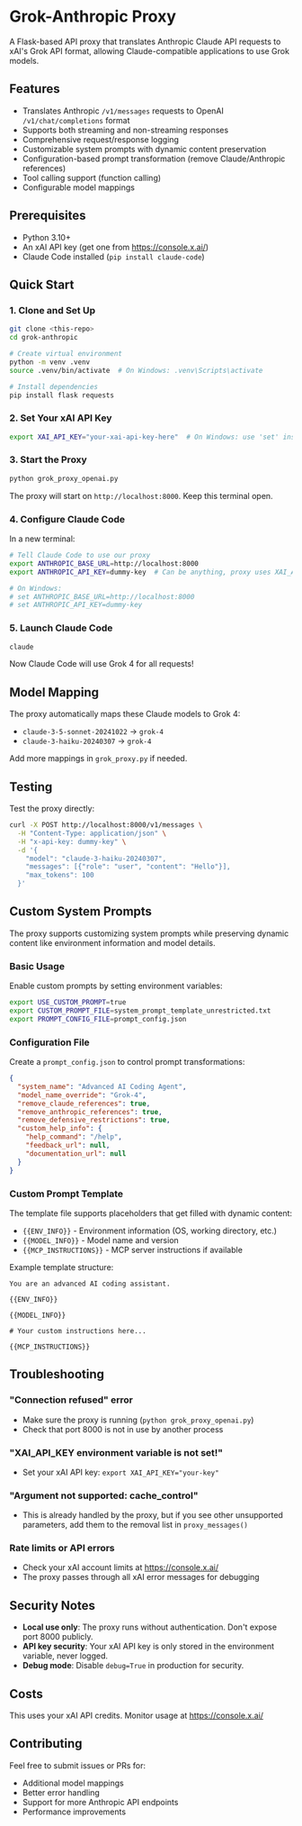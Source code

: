 # Grok-Anthropic Proxy

A Flask-based API proxy that translates Anthropic Claude API requests to xAI's Grok API format, allowing Claude-compatible applications to use Grok models.

## Features

- Translates Anthropic `/v1/messages` requests to OpenAI `/v1/chat/completions` format
- Supports both streaming and non-streaming responses
- Comprehensive request/response logging
- Customizable system prompts with dynamic content preservation
- Configuration-based prompt transformation (remove Claude/Anthropic references)
- Tool calling support (function calling)
- Configurable model mappings

## Prerequisites

- Python 3.10+
- An xAI API key (get one from https://console.x.ai/)
- Claude Code installed (`pip install claude-code`)

## Quick Start

### 1. Clone and Set Up

```bash
git clone <this-repo>
cd grok-anthropic

# Create virtual environment
python -m venv .venv
source .venv/bin/activate  # On Windows: .venv\Scripts\activate

# Install dependencies
pip install flask requests
```

### 2. Set Your xAI API Key

```bash
export XAI_API_KEY="your-xai-api-key-here"  # On Windows: use 'set' instead of 'export'
```

### 3. Start the Proxy

```bash
python grok_proxy_openai.py
```

The proxy will start on `http://localhost:8000`. Keep this terminal open.

### 4. Configure Claude Code

In a new terminal:

```bash
# Tell Claude Code to use our proxy
export ANTHROPIC_BASE_URL=http://localhost:8000
export ANTHROPIC_API_KEY=dummy-key  # Can be anything, proxy uses XAI_API_KEY

# On Windows:
# set ANTHROPIC_BASE_URL=http://localhost:8000
# set ANTHROPIC_API_KEY=dummy-key
```

### 5. Launch Claude Code

```bash
claude
```

Now Claude Code will use Grok 4 for all requests!

## Model Mapping

The proxy automatically maps these Claude models to Grok 4:
- `claude-3-5-sonnet-20241022` → `grok-4`
- `claude-3-haiku-20240307` → `grok-4`

Add more mappings in `grok_proxy.py` if needed.

## Testing

Test the proxy directly:

```bash
curl -X POST http://localhost:8000/v1/messages \
  -H "Content-Type: application/json" \
  -H "x-api-key: dummy-key" \
  -d '{
    "model": "claude-3-haiku-20240307",
    "messages": [{"role": "user", "content": "Hello"}],
    "max_tokens": 100
  }'
```

## Custom System Prompts

The proxy supports customizing system prompts while preserving dynamic content like environment information and model details.

### Basic Usage

Enable custom prompts by setting environment variables:

```bash
export USE_CUSTOM_PROMPT=true
export CUSTOM_PROMPT_FILE=system_prompt_template_unrestricted.txt
export PROMPT_CONFIG_FILE=prompt_config.json
```

### Configuration File

Create a `prompt_config.json` to control prompt transformations:

```json
{
  "system_name": "Advanced AI Coding Agent",
  "model_name_override": "Grok-4",
  "remove_claude_references": true,
  "remove_anthropic_references": true,
  "remove_defensive_restrictions": true,
  "custom_help_info": {
    "help_command": "/help",
    "feedback_url": null,
    "documentation_url": null
  }
}
```

### Custom Prompt Template

The template file supports placeholders that get filled with dynamic content:
- `{{ENV_INFO}}` - Environment information (OS, working directory, etc.)
- `{{MODEL_INFO}}` - Model name and version
- `{{MCP_INSTRUCTIONS}}` - MCP server instructions if available

Example template structure:
```
You are an advanced AI coding assistant.

{{ENV_INFO}}

{{MODEL_INFO}}

# Your custom instructions here...

{{MCP_INSTRUCTIONS}}
```

## Troubleshooting

### "Connection refused" error
- Make sure the proxy is running (`python grok_proxy_openai.py`)
- Check that port 8000 is not in use by another process

### "XAI_API_KEY environment variable is not set!"
- Set your xAI API key: `export XAI_API_KEY="your-key"`

### "Argument not supported: cache_control"
- This is already handled by the proxy, but if you see other unsupported parameters, add them to the removal list in `proxy_messages()`

### Rate limits or API errors
- Check your xAI account limits at https://console.x.ai/
- The proxy passes through all xAI error messages for debugging

## Security Notes

- **Local use only**: The proxy runs without authentication. Don't expose port 8000 publicly.
- **API key security**: Your xAI API key is only stored in the environment variable, never logged.
- **Debug mode**: Disable `debug=True` in production for security.

## Costs

This uses your xAI API credits. Monitor usage at https://console.x.ai/

## Contributing

Feel free to submit issues or PRs for:
- Additional model mappings
- Better error handling
- Support for more Anthropic API endpoints
- Performance improvements